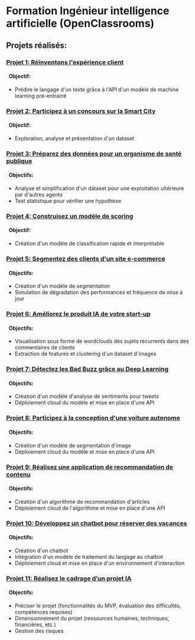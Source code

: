 # Formation Ingénieur intelligence artificielle (OpenClassrooms)

## Projets réalisés:
### [Projet 1: Réinventons l'expérience client](https://github.com/20-100-oc/OC_P01)
#### &ensp;Objectif: 
- Prédire le langage d'un texte grâce à l'API d'un modèle de machine learning pré-entrainé

### [Projet 2: Participez à un concours sur la Smart City](https://github.com/20-100-oc/OC_P02)
#### &ensp;Objectif: 
- Exploration, analyse et présentation d'un dataset

### [Projet 3: Préparez des données pour un organisme de santé publique](https://github.com/20-100-oc/OC_P03)
#### &ensp;Objectifs: 
- Analyse et simplification d'un dataset pour une exploitation ultérieure par d'autres agents
- Test statistique pour vérifier une hypothèse

### [Projet 4: Construisez un modèle de scoring](https://github.com/20-100-oc/OC_P04)
#### &ensp;Objectif: 
- Création d'un modèle de classification rapide et interprétable

### [Projet 5: Segmentez des clients d'un site e-commerce](https://github.com/20-100-oc/OC_P05)
#### &ensp;Objectifs: 
- Création d'un modèle de segmentation
- Simulation de dégradation des performances et fréquence de mise à jour

### [Projet 6: Améliorez le produit IA de votre start-up](https://github.com/20-100-oc/OC_PO6)
#### &ensp;Objectifs: 
- Visualisation sous forme de wordclouds des sujets récurrents dans des commentaires de clients
- Extraction de features et clustering d'un dataset d'images

### [Projet 7: Détectez les Bad Buzz grâce au Deep Learning](https://github.com/20-100-oc/OC_P07)
#### &ensp;Objectifs: 
- Création d'un modèle d'analyse de sentiments pour tweets
- Déploiement cloud du modèle et mise en place d'une API

### [Projet 8: Participez à la conception d'une voiture autonome](https://github.com/20-100-oc/OC_P08)
#### &ensp;Objectifs: 
- Création d'un modèle de segmentation d'image
- Déploiement cloud du modèle et mise en place d'une API

### [Projet 9: Réalisez une application de recommandation de contenu](https://github.com/20-100-oc/OC_P09)
#### &ensp;Objectifs: 
- Création d'un algorithme de recommandation d'articles
- Déploiement cloud de l'algorithme et mise en place d'une API

### [Projet 10: Développez un chatbot pour réserver des vacances](https://github.com/20-100-oc/OC_P10)
#### &ensp;Objectifs: 
- Création d'un chatbot
- Intégration d'un modèle de traitement du langage au chatbot
- Déploiement cloud et mise en place d'un environnement d'interaction

### [Projet 11: Réalisez le cadrage d’un projet IA](https://github.com/20-100-oc/OC_P11)
#### &ensp;Objectifs: 
- Préciser le projet (fonctionnalités du MVP, évaluation des difficultés, compétences requises)
- Dimensionnement du projet (ressources humaines, techniques, financières, etc.)
- Gestion des risques
